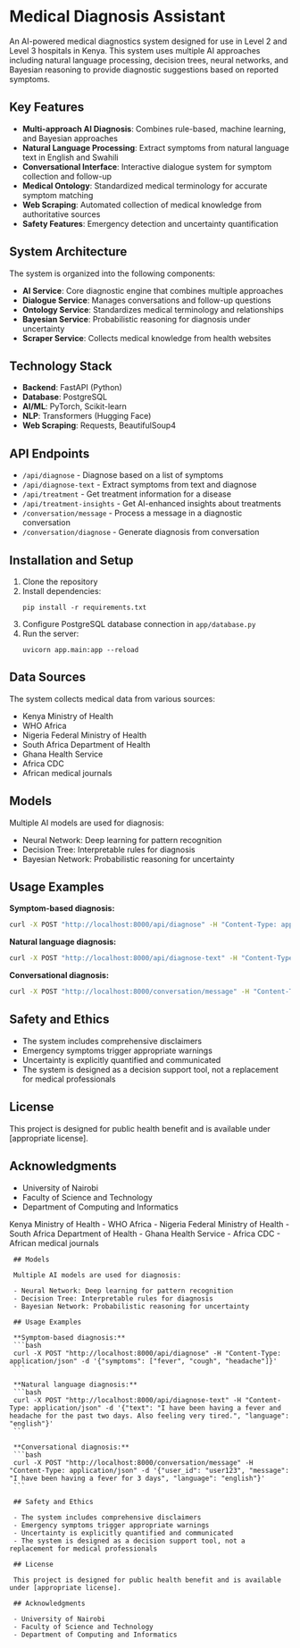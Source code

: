 # Medical Diagnosis Assistant

An AI-powered medical diagnostics system designed for use in Level 2 and Level 3 hospitals in Kenya. This system uses multiple AI approaches including natural language processing, decision trees, neural networks, and Bayesian reasoning to provide diagnostic suggestions based on reported symptoms.

## Key Features

- **Multi-approach AI Diagnosis**: Combines rule-based, machine learning, and Bayesian approaches
- **Natural Language Processing**: Extract symptoms from natural language text in English and Swahili
- **Conversational Interface**: Interactive dialogue system for symptom collection and follow-up
- **Medical Ontology**: Standardized medical terminology for accurate symptom matching
- **Web Scraping**: Automated collection of medical knowledge from authoritative sources
- **Safety Features**: Emergency detection and uncertainty quantification

## System Architecture

The system is organized into the following components:

- **AI Service**: Core diagnostic engine that combines multiple approaches
- **Dialogue Service**: Manages conversations and follow-up questions
- **Ontology Service**: Standardizes medical terminology and relationships
- **Bayesian Service**: Probabilistic reasoning for diagnosis under uncertainty
- **Scraper Service**: Collects medical knowledge from health websites

## Technology Stack

- **Backend**: FastAPI (Python)
- **Database**: PostgreSQL
- **AI/ML**: PyTorch, Scikit-learn
- **NLP**: Transformers (Hugging Face)
- **Web Scraping**: Requests, BeautifulSoup4

## API Endpoints

- `/api/diagnose` - Diagnose based on a list of symptoms
- `/api/diagnose-text` - Extract symptoms from text and diagnose
- `/api/treatment` - Get treatment information for a disease
- `/api/treatment-insights` - Get AI-enhanced insights about treatments
- `/conversation/message` - Process a message in a diagnostic conversation
- `/conversation/diagnose` - Generate diagnosis from conversation

## Installation and Setup

1. Clone the repository
2. Install dependencies:
   ```
   pip install -r requirements.txt
   ```
3. Configure PostgreSQL database connection in `app/database.py`
4. Run the server:
   ```
   uvicorn app.main:app --reload
   ```

## Data Sources

The system collects medical data from various sources:

- Kenya Ministry of Health
- WHO Africa
- Nigeria Federal Ministry of Health
- South Africa Department of Health
- Ghana Health Service
- Africa CDC
- African medical journals

## Models

Multiple AI models are used for diagnosis:

- Neural Network: Deep learning for pattern recognition
- Decision Tree: Interpretable rules for diagnosis
- Bayesian Network: Probabilistic reasoning for uncertainty

## Usage Examples

**Symptom-based diagnosis:**

```bash
curl -X POST "http://localhost:8000/api/diagnose" -H "Content-Type: application/json" -d '{"symptoms": ["fever", "cough", "headache"]}'
```

**Natural language diagnosis:**

```bash
curl -X POST "http://localhost:8000/api/diagnose-text" -H "Content-Type: application/json" -d '{"text": "I have been having a fever and headache for the past two days. Also feeling very tired.", "language": "english"}'
```

**Conversational diagnosis:**

```bash
curl -X POST "http://localhost:8000/conversation/message" -H "Content-Type: application/json" -d '{"user_id": "user123", "message": "I have been having a fever for 3 days", "language": "english"}'
```

## Safety and Ethics

- The system includes comprehensive disclaimers
- Emergency symptoms trigger appropriate warnings
- Uncertainty is explicitly quantified and communicated
- The system is designed as a decision support tool, not a replacement for medical professionals

## License

This project is designed for public health benefit and is available under [appropriate license].

## Acknowledgments

- University of Nairobi
- Faculty of Science and Technology
- Department of Computing and Informatics

Kenya Ministry of Health - WHO Africa - Nigeria Federal Ministry of Health - South Africa Department of Health - Ghana Health Service - Africa CDC - African medical journals

     ## Models

     Multiple AI models are used for diagnosis:

     - Neural Network: Deep learning for pattern recognition
     - Decision Tree: Interpretable rules for diagnosis
     - Bayesian Network: Probabilistic reasoning for uncertainty

     ## Usage Examples

     **Symptom-based diagnosis:**
     ```bash
     curl -X POST "http://localhost:8000/api/diagnose" -H "Content-Type: application/json" -d '{"symptoms": ["fever", "cough", "headache"]}'
     ```

     **Natural language diagnosis:**
     ```bash
     curl -X POST "http://localhost:8000/api/diagnose-text" -H "Content-Type: application/json" -d '{"text": "I have been having a fever and headache for the past two days. Also feeling very tired.", "language": "english"}'
     ```

     **Conversational diagnosis:**
     ```bash
     curl -X POST "http://localhost:8000/conversation/message" -H "Content-Type: application/json" -d '{"user_id": "user123", "message": "I have been having a fever for 3 days", "language": "english"}'
     ```

     ## Safety and Ethics

     - The system includes comprehensive disclaimers
     - Emergency symptoms trigger appropriate warnings
     - Uncertainty is explicitly quantified and communicated
     - The system is designed as a decision support tool, not a replacement for medical professionals

     ## License

     This project is designed for public health benefit and is available under [appropriate license].

     ## Acknowledgments

     - University of Nairobi
     - Faculty of Science and Technology
     - Department of Computing and Informatics
